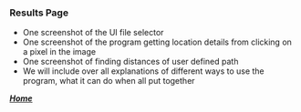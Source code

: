 ### Results Page
+ One screenshot of the UI file selector
+ One screenshot of the program getting location details from clicking on a pixel in the image
+ One screenshot of finding distances of user defined path
+ We will include over all explanations of different ways to use the program, what it can do when all put together
 
[***Home***](https://rickyroze.github.io/SoftDesFinalProject/)
